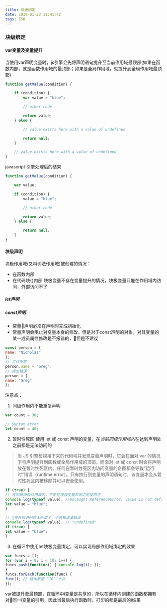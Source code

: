 ```yaml
---
title: 块级绑定
date: 2019-01-23 11:41:42
tags: ES6
---
```

### 块级绑定
#### var变量及变量提升
当使用var声明变量时，js引擎会先将声明语句提升至当前作用域最顶部(如果在函数内部，就是函数作用域的最顶部；如果是全局作用域，就提升到全局作用域最顶部)
```js
function getValue(condition) {

    if (condition) {
        var value = "blue";

        // other code

        return value;
    } else {

        // value exists here with a value of undefined

        return null;
    }

    // value exists here with a value of undefined
}
```
javascript 引擎处理后的结果
```js
function getValue(condition) {

    var value;

    if (condition) {
        value = "blue";

        // other code

        return value;
    } else {

        return null;
    }
}
```

#### 块级声明
块极作用域(又叫词法作用域)被创建的情况：
- 在函数内部
- 在代码块{}内部
块极变量不存在变量提升的情况，块极变量只能在作用域内访问，外部访问不了

##### let声明

##### const声明
- 常量声明必须在声明时完成初始化
- 常量声明会阻止对变量本身的修改，但是对于const声明的对象，对其变量的某一成员属性修改是不报错的，但是不建议
```js
const person = {
name: "Nicholas"
};
// 工作正常
person.name = "Greg";
// 抛出错误
person = {
name: "Greg"
};
```
注意点：
1. 同级作用内不能重复声明
```js
var count = 30;

// Syntax error
let count = 40;
```
2. 暂时性死区
使用 let 或 const 声明的变量，在*当前同级作用域内*在达到声明处之前都是无法访问的
> 当 JS 引擎检视接下来的代码块并发现变量声明时，它会在面对 var 的情况下将声明提升到函数或全局作用域的顶部，而面对 let 或 const 时会将声明放在暂时性死区内。任何在暂时性死区内访问变量的企图都会导致“运行时”错误（runtime error）。只有执行到变量的声明语句时，该变量才会从暂时性死区内被移除并可以安全使用。
```js
if (true) {
// 在同级块极作用域内，不能在块极变量声明之前使用它
console.log(typeof value); //Uncaught ReferenceError: value is not defined
let value = "blue";
}
```
```js
// 在外层访问则无所谓了，不会报语法错误
console.log(typeof value); // "undefined"
if (true) {
let value = "blue";
}
```
3. 在循环中使用let块极变量绑定，可以实现局部作用域绑定的效果
```js
var funcs = [];
for (var i = 0; i < 10; i++) {
funcs.push(function() { console.log(i); });
}
funcs.forEach(function(func) {
func(); // 输出数值 "10" 十次
});
```
var被提升至最顶部，在循环中i变量是共享的，所以在循环内创建的函数都拥有对同一i变量的引用，因此当最后执行函数时，打印的都是最后的i结果

